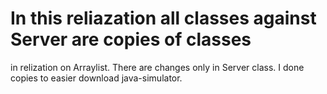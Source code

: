 # In this reliazation all classes against Server are copies of classes
  in relization on Arraylist. There are changes only in Server class.
  I done copies to easier download java-simulator.